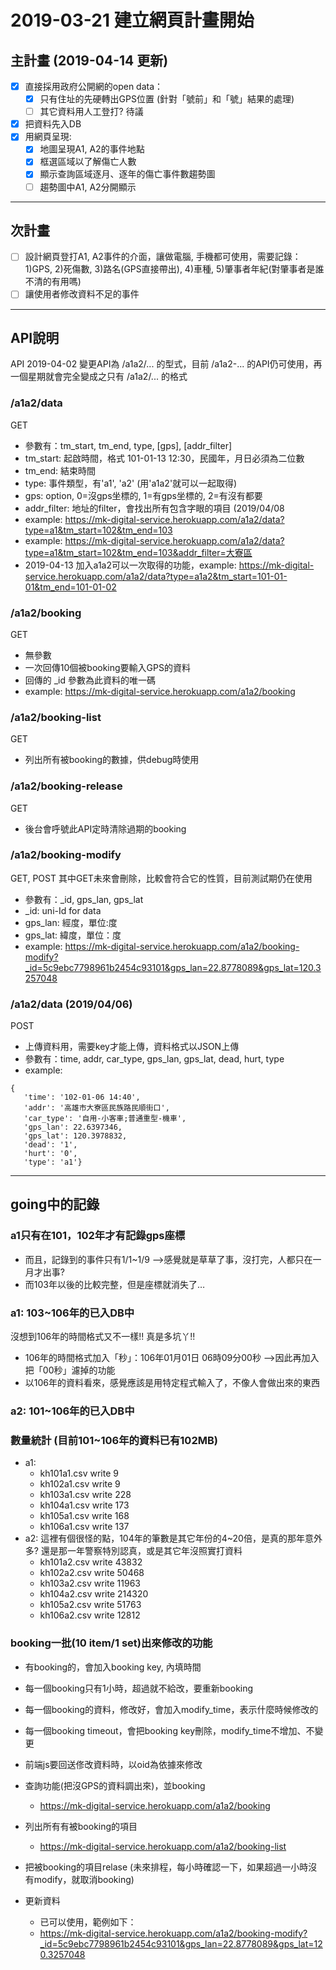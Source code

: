 # 2019-03-21 建立網頁計畫開始

## 主計畫 (2019-04-14 更新)

- [x] 直接採用政府公開網的open data：
  - [x] 只有住址的先硬轉出GPS位置 (針對「號前」和「號」結果的處理)
  - [ ] 其它資料用人工登打? 待議
- [x] 把資料先入DB
- [x] 用網頁呈現:
  - [x] 地圖呈現A1, A2的事件地點
  - [x] 框選區域以了解傷亡人數
  - [x] 顯示查詢區域逐月、逐年的傷亡事件數趨勢圖
  - [ ] 趨勢圖中A1, A2分開顯示
  
----
## 次計畫

- [ ] 設計網頁登打A1, A2事件的介面，讓做電腦, 手機都可使用，需要記錄： 1)GPS, 2)死傷數, 3)路名(GPS直接帶出), 4)車種, 5)肇事者年紀(對肇事者是誰不清的有用嗎)
- [ ] 讓使用者修改資料不足的事件

----
## API說明
API 2019-04-02 變更API為 /a1a2/... 的型式，目前 /a1a2-... 的API仍可使用，再一個星期就會完全變成之只有 /a1a2/... 的格式

### /a1a2/data
GET
- 參數有：tm_start, tm_end, type, [gps], [addr_filter]
- tm_start: 起啟時間，格式 101-01-13 12:30，民國年，月日必須為二位數
- tm_end: 結束時間
- type: 事件類型，有'a1', 'a2' (用'a1a2'就可以一起取得)
- gps: option, 0=沒gps坐標的, 1=有gps坐標的, 2=有沒有都要
- addr_filter: 地址的filter，會找出所有包含字眼的項目 (2019/04/08 
- example: https://mk-digital-service.herokuapp.com/a1a2/data?type=a1&tm_start=102&tm_end=103
- example: https://mk-digital-service.herokuapp.com/a1a2/data?type=a1&tm_start=102&tm_end=103&addr_filter=大寮區
- 2019-04-13 加入a1a2可以一次取得的功能，example: https://mk-digital-service.herokuapp.com/a1a2/data?type=a1a2&tm_start=101-01-01&tm_end=101-01-02


### /a1a2/booking
GET
- 無參數
- 一次回傳10個被booking要輸入GPS的資料
- 回傳的 _id 參數為此資料的唯一碼
- example: https://mk-digital-service.herokuapp.com/a1a2/booking

### /a1a2/booking-list
GET
- 列出所有被booking的數據，供debug時使用

### /a1a2/booking-release
GET
- 後台會呼號此API定時清除過期的booking

### /a1a2/booking-modify
GET, POST 其中GET未來會刪除，比較會符合它的性質，目前測試期仍在使用
- 參數有：_id, gps_lan, gps_lat
- _id: uni-Id for data
- gps_lan: 經度，單位:度
- gps_lat: 緯度，單位：度
- example: https://mk-digital-service.herokuapp.com/a1a2/booking-modify?_id=5c9ebc7798961b2454c93101&gps_lan=22.8778089&gps_lat=120.3257048

### /a1a2/data    (2019/04/06)
POST
- 上傳資料用，需要key才能上傳，資料格式以JSON上傳
- 參數有：time, addr, car_type, gps_lan, gps_lat, dead, hurt, type
- example: 
```
{
   'time': '102-01-06 14:40',
   'addr': '高雄市大寮區民族路民順街口',
   'car_type': '自用-小客車;普通重型-機車',
   'gps_lan': 22.6397346,
   'gps_lat': 120.3978832,
   'dead': '1',
   'hurt': '0',
   'type': 'a1'}
```

----
## going中的記錄

### a1只有在101，102年才有記錄gps座標
  - 而且，記錄到的事件只有1/1~1/9 -->感覺就是草草了事，沒打完，人都只在一月才出事?
  - 而103年以後的比較完整，但是座標就消失了…
  
### a1: 103~106年的已入DB中
沒想到106年的時間格式又不一樣!! 真是多坑丫!!
- 106年的時間格式加入「秒」：106年01月01日 06時09分00秒 -->因此再加入把「00秒」濾掉的功能
- 以106年的資料看來，感覺應該是用特定程式輸入了，不像人會做出來的東西

### a2: 101~106年的已入DB中

### 數量統計 (目前101~106年的資料已有102MB)
- a1:
  - kh101a1.csv write 9
  - kh102a1.csv write 9
  - kh103a1.csv write 228
  - kh104a1.csv write 173
  - kh105a1.csv write 168
  - kh106a1.csv write 137
- a2: 這裡有個很怪的點，104年的筆數是其它年份的4~20倍，是真的那年意外多? 還是那一年警察特別認真，或是其它年沒照實打資料
  - kh101a2.csv write 43832
  - kh102a2.csv write 50468
  - kh103a2.csv write 11963
  - kh104a2.csv write 214320
  - kh105a2.csv write 51763
  - kh106a2.csv write 12812
  
### booking一批(10 item/1 set)出來修改的功能
  - 有booking的，會加入booking key, 內填時間
  - 每一個booking只有1小時，超過就不給改，要重新booking
  - 每一個booking的資料，修改好，會加入modify_time，表示什麼時候修改的
  - 每一個booking timeout，會把booking key刪除，modify_time不增加、不變更
  - 前端js要回送俢改資料時，以oid為依據來修改
  
  
  - 查詢功能(把沒GPS的資料調出來)，並booking
    - https://mk-digital-service.herokuapp.com/a1a2/booking
  - 列出所有有被booking的項目
    - https://mk-digital-service.herokuapp.com/a1a2/booking-list
  - 把被booking的項目relase (未來排程，每小時確認一下，如果超過一小時沒有modify，就取消booking)
  - 更新資料
    - 已可以使用，範例如下：
    - https://mk-digital-service.herokuapp.com/a1a2/booking-modify?_id=5c9ebc7798961b2454c93101&gps_lan=22.8778089&gps_lat=120.3257048
